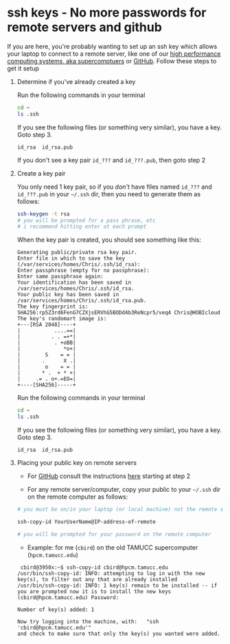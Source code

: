 # ssh keys - No more passwords for remote servers and github

If you are here, you're probably wanting to set up an ssh key which allows your laptop to connect to a remote server, like one of our [high performance computing systems, aka supercomptuers](https://hpc.tamucc.edu/) or [GitHub](https://github.com). Follow these steps to get it setup

1. Determine if you've already created a key
    
    Run the following commands in your terminal
    ```bash
    cd ~
    ls .ssh
    ```
    
    If you see the following files (or something very similar), you have a key. Goto step 3.
    ```
    id_rsa  id_rsa.pub
    ```
    
    If you don't see a key pair `id_???` and `id_???.pub`, then goto step 2
 
 2. Create a key pair
    
    You only need 1 key pair, so if you *don't* have files named `id_???` and `id_???.pub` in your `~/.ssh` dir, then you need to generate them as follows:
    
    ```bash
    ssh-keygen -t rsa
    # you will be prompted for a pass phrase, etc
    # i recommend hitting enter at each prompt
    ```
    
    When the key pair is created, you should see something like this:
    
    ```
    Generating public/private rsa key pair.
    Enter file in which to save the key (/var/services/homes/Chris/.ssh/id_rsa): 
    Enter passphrase (empty for no passphrase): 
    Enter same passphrase again: 
    Your identification has been saved in /var/services/homes/Chris/.ssh/id_rsa.
    Your public key has been saved in /var/services/homes/Chris/.ssh/id_rsa.pub.
    The key fingerprint is:
    SHA256:rp5Z3rd6FenG7CZXjsERVhG5BODd4b3ReNcpr5/veq4 Chris@HOBIcloud
    The key's randomart image is:
    +---[RSA 2048]----+
    |           ....==|
    |          . . =+*|
    |           . +oBB|
    |              *o+|
    |        S    = = |
    |       .      X .|
    |        o    = = |
    |       * .  + * +|
    |     .= . o+.=EO=|
    +----[SHA256]-----+

    ```
    
    Run the following commands in your terminal
    ```bash
    cd ~
    ls .ssh
    ```
    
    If you see the following files (or something very similar), you have a key. Goto step 3.
    ```
    id_rsa  id_rsa.pub
    ```

3.  Placing your public key on remote servers
    
    * For [GitHub](https://github.com) consult the instructions [here]([Github_SSH.pdf](https://docs.github.com/en/authentication/connecting-to-github-with-ssh/adding-a-new-ssh-key-to-your-github-account#adding-a-new-ssh-key-to-your-account)) starting at step 2
    
    * For any remote server/computer, copy your public to your `~/.ssh` dir on the remote computer as follows:
    
    ```bash
    # you must be on/in your laptop (or local machine) not the remote server when you run this command
    
    ssh-copy-id YourUserName@IP-address-of-remote
    
    # you will be prompted for your password on the remote computer
    ```
        
    * Example: for me (`cbird`) on the old TAMUCC supercomputer (`hpcm.tamucc.edu`)
        
    ```
     cbird@3950x:~$ ssh-copy-id cbird@hpcm.tamucc.edu
    /usr/bin/ssh-copy-id: INFO: attempting to log in with the new key(s), to filter out any that are already installed
    /usr/bin/ssh-copy-id: INFO: 1 key(s) remain to be installed -- if you are prompted now it is to install the new keys
    (cbird@hpcm.tamucc.edu) Password: 

    Number of key(s) added: 1

    Now try logging into the machine, with:   "ssh 'cbird@hpcm.tamucc.edu'"
    and check to make sure that only the key(s) you wanted were added.

    ```
